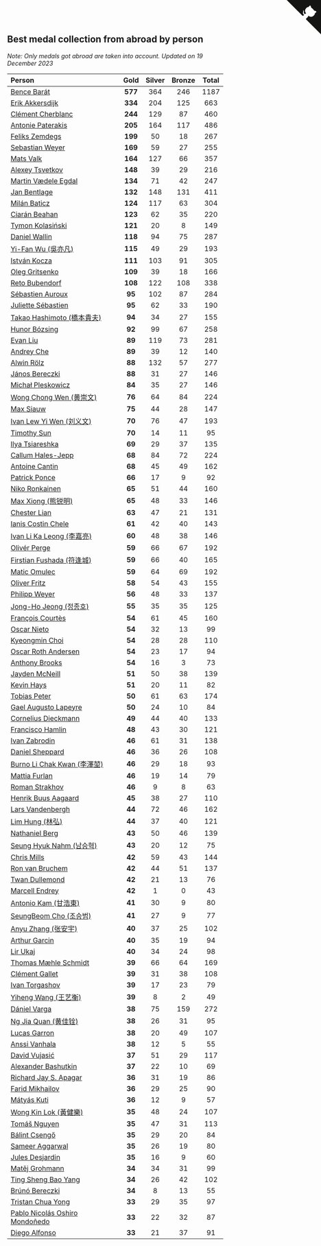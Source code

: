## Best medal collection from abroad by person

*Note: Only medals got abroad are taken into account.*
*Updated on 19 December 2023*

| Person | Gold | Silver | Bronze | Total |
| :--- | :--: | :--: | :--: | :--: |
| [Bence Barát](https://www.worldcubeassociation.org/persons/2008BARA01) | **577** | 364 | 246 | 1187 |
| [Erik Akkersdijk](https://www.worldcubeassociation.org/persons/2005AKKE01) | **334** | 204 | 125 | 663 |
| [Clément Cherblanc](https://www.worldcubeassociation.org/persons/2014CHER05) | **244** | 129 | 87 | 460 |
| [Antonie Paterakis](https://www.worldcubeassociation.org/persons/2012PATE01) | **205** | 164 | 117 | 486 |
| [Feliks Zemdegs](https://www.worldcubeassociation.org/persons/2009ZEMD01) | **199** | 50 | 18 | 267 |
| [Sebastian Weyer](https://www.worldcubeassociation.org/persons/2010WEYE02) | **169** | 59 | 27 | 255 |
| [Mats Valk](https://www.worldcubeassociation.org/persons/2007VALK01) | **164** | 127 | 66 | 357 |
| [Alexey Tsvetkov](https://www.worldcubeassociation.org/persons/2017TSVE02) | **148** | 39 | 29 | 216 |
| [Martin Vædele Egdal](https://www.worldcubeassociation.org/persons/2013EGDA02) | **134** | 71 | 42 | 247 |
| [Jan Bentlage](https://www.worldcubeassociation.org/persons/2010BENT01) | **132** | 148 | 131 | 411 |
| [Milán Baticz](https://www.worldcubeassociation.org/persons/2005BATI01) | **124** | 117 | 63 | 304 |
| [Ciarán Beahan](https://www.worldcubeassociation.org/persons/2012BEAH01) | **123** | 62 | 35 | 220 |
| [Tymon Kolasiński](https://www.worldcubeassociation.org/persons/2016KOLA02) | **121** | 20 | 8 | 149 |
| [Daniel Wallin](https://www.worldcubeassociation.org/persons/2013WALL03) | **118** | 94 | 75 | 287 |
| [Yi-Fan Wu (吳亦凡)](https://www.worldcubeassociation.org/persons/2010WUIF01) | **115** | 49 | 29 | 193 |
| [István Kocza](https://www.worldcubeassociation.org/persons/2005KOCZ01) | **111** | 103 | 91 | 305 |
| [Oleg Gritsenko](https://www.worldcubeassociation.org/persons/2011GRIT01) | **109** | 39 | 18 | 166 |
| [Reto Bubendorf](https://www.worldcubeassociation.org/persons/2012BUBE01) | **108** | 122 | 108 | 338 |
| [Sébastien Auroux](https://www.worldcubeassociation.org/persons/2008AURO01) | **95** | 102 | 87 | 284 |
| [Juliette Sébastien](https://www.worldcubeassociation.org/persons/2014SEBA01) | **95** | 62 | 33 | 190 |
| [Takao Hashimoto (橋本貴夫)](https://www.worldcubeassociation.org/persons/2007HASH01) | **94** | 34 | 27 | 155 |
| [Hunor Bózsing](https://www.worldcubeassociation.org/persons/2009BOZS01) | **92** | 99 | 67 | 258 |
| [Evan Liu](https://www.worldcubeassociation.org/persons/2009LIUE01) | **89** | 119 | 73 | 281 |
| [Andrey Che](https://www.worldcubeassociation.org/persons/2015CHEA01) | **89** | 39 | 12 | 140 |
| [Alwin Rölz](https://www.worldcubeassociation.org/persons/2016ROLZ01) | **88** | 132 | 57 | 277 |
| [János Bereczki](https://www.worldcubeassociation.org/persons/2018BERE01) | **88** | 31 | 27 | 146 |
| [Michał Pleskowicz](https://www.worldcubeassociation.org/persons/2009PLES01) | **84** | 35 | 27 | 146 |
| [Wong Chong Wen (黄崇文)](https://www.worldcubeassociation.org/persons/2014WENW01) | **76** | 64 | 84 | 224 |
| [Max Siauw](https://www.worldcubeassociation.org/persons/2017SIAU02) | **75** | 44 | 28 | 147 |
| [Ivan Lew Yi Wen (刘义文)](https://www.worldcubeassociation.org/persons/2012WENI01) | **70** | 76 | 47 | 193 |
| [Timothy Sun](https://www.worldcubeassociation.org/persons/2007SUNT01) | **70** | 14 | 11 | 95 |
| [Ilya Tsiareshka](https://www.worldcubeassociation.org/persons/2012TERE01) | **69** | 29 | 37 | 135 |
| [Callum Hales-Jepp](https://www.worldcubeassociation.org/persons/2012HALE01) | **68** | 84 | 72 | 224 |
| [Antoine Cantin](https://www.worldcubeassociation.org/persons/2010CANT02) | **68** | 45 | 49 | 162 |
| [Patrick Ponce](https://www.worldcubeassociation.org/persons/2012PONC02) | **66** | 17 | 9 | 92 |
| [Niko Ronkainen](https://www.worldcubeassociation.org/persons/2010RONK01) | **65** | 51 | 44 | 160 |
| [Max Xiong (熊锐明)](https://www.worldcubeassociation.org/persons/2015XION03) | **65** | 48 | 33 | 146 |
| [Chester Lian](https://www.worldcubeassociation.org/persons/2009LIAN03) | **63** | 47 | 21 | 131 |
| [Ianis Costin Chele](https://www.worldcubeassociation.org/persons/2021CHEL01) | **61** | 42 | 40 | 143 |
| [Ivan Li Ka Leong (李嘉亮)](https://www.worldcubeassociation.org/persons/2015LEON02) | **60** | 48 | 38 | 146 |
| [Olivér Perge](https://www.worldcubeassociation.org/persons/2007PERG01) | **59** | 66 | 67 | 192 |
| [Firstian Fushada (符逢城)](https://www.worldcubeassociation.org/persons/2015FUSH01) | **59** | 66 | 40 | 165 |
| [Matic Omulec](https://www.worldcubeassociation.org/persons/2010OMUL02) | **59** | 64 | 69 | 192 |
| [Oliver Fritz](https://www.worldcubeassociation.org/persons/2014FRIT02) | **58** | 54 | 43 | 155 |
| [Philipp Weyer](https://www.worldcubeassociation.org/persons/2010WEYE01) | **56** | 48 | 33 | 137 |
| [Jong-Ho Jeong (정종호)](https://www.worldcubeassociation.org/persons/2008JONG03) | **55** | 35 | 35 | 125 |
| [François Courtès](https://www.worldcubeassociation.org/persons/2008COUR01) | **54** | 61 | 45 | 160 |
| [Oscar Nieto](https://www.worldcubeassociation.org/persons/2014NIET03) | **54** | 32 | 13 | 99 |
| [Kyeongmin Choi](https://www.worldcubeassociation.org/persons/2017CHOI07) | **54** | 28 | 28 | 110 |
| [Oscar Roth Andersen](https://www.worldcubeassociation.org/persons/2008ANDE02) | **54** | 23 | 17 | 94 |
| [Anthony Brooks](https://www.worldcubeassociation.org/persons/2008SEAR01) | **54** | 16 | 3 | 73 |
| [Jayden McNeill](https://www.worldcubeassociation.org/persons/2012MCNE01) | **51** | 50 | 38 | 139 |
| [Kevin Hays](https://www.worldcubeassociation.org/persons/2009HAYS01) | **51** | 20 | 11 | 82 |
| [Tobias Peter](https://www.worldcubeassociation.org/persons/2014PETE03) | **50** | 61 | 63 | 174 |
| [Gael Augusto Lapeyre](https://www.worldcubeassociation.org/persons/2018LAPE01) | **50** | 24 | 10 | 84 |
| [Cornelius Dieckmann](https://www.worldcubeassociation.org/persons/2009DIEC01) | **49** | 44 | 40 | 133 |
| [Francisco Hamlin](https://www.worldcubeassociation.org/persons/2012HAML01) | **48** | 43 | 30 | 121 |
| [Ivan Zabrodin](https://www.worldcubeassociation.org/persons/2012ZABR01) | **46** | 61 | 31 | 138 |
| [Daniel Sheppard](https://www.worldcubeassociation.org/persons/2009SHEP01) | **46** | 36 | 26 | 108 |
| [Burno Li Chak Kwan (李澤堃)](https://www.worldcubeassociation.org/persons/2017KWAN05) | **46** | 29 | 18 | 93 |
| [Mattia Furlan](https://www.worldcubeassociation.org/persons/2013FURL01) | **46** | 19 | 14 | 79 |
| [Roman Strakhov](https://www.worldcubeassociation.org/persons/2012STRA02) | **46** | 9 | 8 | 63 |
| [Henrik Buus Aagaard](https://www.worldcubeassociation.org/persons/2006BUUS01) | **45** | 38 | 27 | 110 |
| [Lars Vandenbergh](https://www.worldcubeassociation.org/persons/2003VAND01) | **44** | 72 | 46 | 162 |
| [Lim Hung (林弘)](https://www.worldcubeassociation.org/persons/2016HUNG08) | **44** | 37 | 40 | 121 |
| [Nathaniel Berg](https://www.worldcubeassociation.org/persons/2012BERG04) | **43** | 50 | 46 | 139 |
| [Seung Hyuk Nahm (남승혁)](https://www.worldcubeassociation.org/persons/2013NAHM01) | **43** | 20 | 12 | 75 |
| [Chris Mills](https://www.worldcubeassociation.org/persons/2014MILL04) | **42** | 59 | 43 | 144 |
| [Ron van Bruchem](https://www.worldcubeassociation.org/persons/2003BRUC01) | **42** | 44 | 51 | 137 |
| [Twan Dullemond](https://www.worldcubeassociation.org/persons/2018DULL01) | **42** | 21 | 13 | 76 |
| [Marcell Endrey](https://www.worldcubeassociation.org/persons/2007ENDR01) | **42** | 1 | 0 | 43 |
| [Antonio Kam (甘浩東)](https://www.worldcubeassociation.org/persons/2017TUNG13) | **41** | 30 | 9 | 80 |
| [SeungBeom Cho (조승범)](https://www.worldcubeassociation.org/persons/2012CHOS01) | **41** | 27 | 9 | 77 |
| [Anyu Zhang (张安宇)](https://www.worldcubeassociation.org/persons/2012ZHAN08) | **40** | 37 | 25 | 102 |
| [Arthur Garcin](https://www.worldcubeassociation.org/persons/2014GARC27) | **40** | 35 | 19 | 94 |
| [Lir Ukaj](https://www.worldcubeassociation.org/persons/2016UKAJ01) | **40** | 34 | 24 | 98 |
| [Thomas Mæhle Schmidt](https://www.worldcubeassociation.org/persons/2013SCHM02) | **39** | 66 | 64 | 169 |
| [Clément Gallet](https://www.worldcubeassociation.org/persons/2004GALL02) | **39** | 31 | 38 | 108 |
| [Ivan Torgashov](https://www.worldcubeassociation.org/persons/2011TORG01) | **39** | 17 | 23 | 79 |
| [Yiheng Wang (王艺衡)](https://www.worldcubeassociation.org/persons/2019WANY36) | **39** | 8 | 2 | 49 |
| [Dániel Varga](https://www.worldcubeassociation.org/persons/2008VARG01) | **38** | 75 | 159 | 272 |
| [Ng Jia Quan (黄佳铨)](https://www.worldcubeassociation.org/persons/2015QUAN03) | **38** | 26 | 31 | 95 |
| [Lucas Garron](https://www.worldcubeassociation.org/persons/2006GARR01) | **38** | 20 | 49 | 107 |
| [Anssi Vanhala](https://www.worldcubeassociation.org/persons/2005VANH01) | **38** | 12 | 5 | 55 |
| [David Vujasić](https://www.worldcubeassociation.org/persons/2015VUJA01) | **37** | 51 | 29 | 117 |
| [Alexander Bashutkin](https://www.worldcubeassociation.org/persons/2017BASH04) | **37** | 22 | 10 | 69 |
| [Richard Jay S. Apagar](https://www.worldcubeassociation.org/persons/2010APAG01) | **36** | 31 | 19 | 86 |
| [Farid Mikhailov](https://www.worldcubeassociation.org/persons/2015MIKH04) | **36** | 29 | 25 | 90 |
| [Mátyás Kuti](https://www.worldcubeassociation.org/persons/2006KUTI01) | **36** | 12 | 9 | 57 |
| [Wong Kin Lok (黃健樂)](https://www.worldcubeassociation.org/persons/2014LOKW01) | **35** | 48 | 24 | 107 |
| [Tomáš Nguyen](https://www.worldcubeassociation.org/persons/2014QUYN02) | **35** | 47 | 31 | 113 |
| [Bálint Csengő](https://www.worldcubeassociation.org/persons/2019CSEN01) | **35** | 29 | 20 | 84 |
| [Sameer Aggarwal](https://www.worldcubeassociation.org/persons/2017AGGA01) | **35** | 26 | 19 | 80 |
| [Jules Desjardin](https://www.worldcubeassociation.org/persons/2010DESJ01) | **35** | 16 | 9 | 60 |
| [Matěj Grohmann](https://www.worldcubeassociation.org/persons/2015GROH02) | **34** | 34 | 31 | 99 |
| [Ting Sheng Bao Yang](https://www.worldcubeassociation.org/persons/2008BAOY01) | **34** | 26 | 42 | 102 |
| [Brúnó Bereczki](https://www.worldcubeassociation.org/persons/2008BERE01) | **34** | 8 | 13 | 55 |
| [Tristan Chua Yong](https://www.worldcubeassociation.org/persons/2016YONG02) | **33** | 29 | 35 | 97 |
| [Pablo Nicolás Oshiro Mondoñedo](https://www.worldcubeassociation.org/persons/2010MOND01) | **33** | 22 | 32 | 87 |
| [Diego Alfonso](https://www.worldcubeassociation.org/persons/2018ALFO01) | **33** | 21 | 37 | 91 |


<a href="https://github.com/jonatanklosko/wca_statistics" class="github-corner" aria-label="View source on Github"><svg width="80" height="80" viewBox="0 0 250 250" style="fill:#151513; color:#fff; position: absolute; top: 0; border: 0; right: 0;" aria-hidden="true"><path d="M0,0 L115,115 L130,115 L142,142 L250,250 L250,0 Z"></path><path d="M128.3,109.0 C113.8,99.7 119.0,89.6 119.0,89.6 C122.0,82.7 120.5,78.6 120.5,78.6 C119.2,72.0 123.4,76.3 123.4,76.3 C127.3,80.9 125.5,87.3 125.5,87.3 C122.9,97.6 130.6,101.9 134.4,103.2" fill="currentColor" style="transform-origin: 130px 106px;" class="octo-arm"></path><path d="M115.0,115.0 C114.9,115.1 118.7,116.5 119.8,115.4 L133.7,101.6 C136.9,99.2 139.9,98.4 142.2,98.6 C133.8,88.0 127.5,74.4 143.8,58.0 C148.5,53.4 154.0,51.2 159.7,51.0 C160.3,49.4 163.2,43.6 171.4,40.1 C171.4,40.1 176.1,42.5 178.8,56.2 C183.1,58.6 187.2,61.8 190.9,65.4 C194.5,69.0 197.7,73.2 200.1,77.6 C213.8,80.2 216.3,84.9 216.3,84.9 C212.7,93.1 206.9,96.0 205.4,96.6 C205.1,102.4 203.0,107.8 198.3,112.5 C181.9,128.9 168.3,122.5 157.7,114.1 C157.9,116.9 156.7,120.9 152.7,124.9 L141.0,136.5 C139.8,137.7 141.6,141.9 141.8,141.8 Z" fill="currentColor" class="octo-body"></path></svg></a><style>.github-corner:hover .octo-arm{animation:octocat-wave 560ms ease-in-out}@keyframes octocat-wave{0%,100%{transform:rotate(0)}20%,60%{transform:rotate(-25deg)}40%,80%{transform:rotate(10deg)}}@media (max-width:500px){.github-corner:hover .octo-arm{animation:none}.github-corner .octo-arm{animation:octocat-wave 560ms ease-in-out}}</style>
